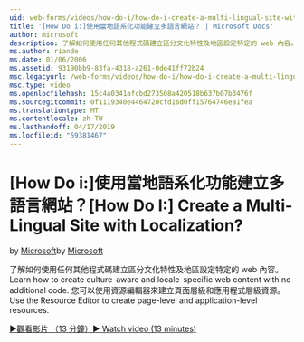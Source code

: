 ```yaml
---
uid: web-forms/videos/how-do-i/how-do-i-create-a-multi-lingual-site-with-localization
title: '[How Do i:]使用當地語系化功能建立多語言網站？ | Microsoft Docs'
author: microsoft
description: 了解如何使用任何其他程式碼建立區分文化特性及地區設定特定的 web 內容。 您可以使用資源編輯器來建立頁面層級和應用程式層級...
ms.author: riande
ms.date: 01/06/2006
ms.assetid: 93190bb9-83fa-4318-a261-0de41ff72b24
msc.legacyurl: /web-forms/videos/how-do-i/how-do-i-create-a-multi-lingual-site-with-localization
msc.type: video
ms.openlocfilehash: 15c4a0341afcbd273508a420518b637b07b3476f
ms.sourcegitcommit: 0f1119340e4464720cfd16d0ff15764746ea1fea
ms.translationtype: MT
ms.contentlocale: zh-TW
ms.lasthandoff: 04/17/2019
ms.locfileid: "59381467"
---
```

# <a name="how-do-i-create-a-multi-lingual-site-with-localization"></a><span data-ttu-id="48b40-105">[How Do i:]使用當地語系化功能建立多語言網站？</span><span class="sxs-lookup"><span data-stu-id="48b40-105">[How Do I:] Create a Multi-Lingual Site with Localization?</span></span>

<span data-ttu-id="48b40-106">by [Microsoft](https://github.com/microsoft)</span><span class="sxs-lookup"><span data-stu-id="48b40-106">by [Microsoft](https://github.com/microsoft)</span></span>

<span data-ttu-id="48b40-107">了解如何使用任何其他程式碼建立區分文化特性及地區設定特定的 web 內容。</span><span class="sxs-lookup"><span data-stu-id="48b40-107">Learn how to create culture-aware and locale-specific web content with no additional code.</span></span> <span data-ttu-id="48b40-108">您可以使用資源編輯器來建立頁面層級和應用程式層級資源。</span><span class="sxs-lookup"><span data-stu-id="48b40-108">Use the Resource Editor to create page-level and application-level resources.</span></span>

[<span data-ttu-id="48b40-109">&#9654;觀看影片 （13 分鐘）</span><span class="sxs-lookup"><span data-stu-id="48b40-109">&#9654; Watch video (13 minutes)</span></span>](https://channel9.msdn.com/Blogs/ASP-NET-Site-Videos/how-do-i-create-a-multi-lingual-site-with-localization)
